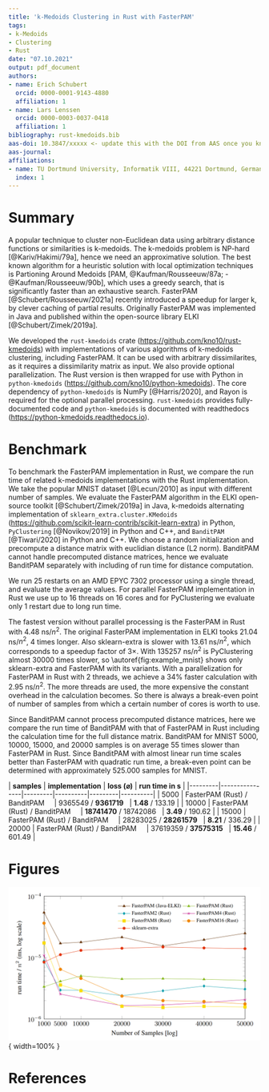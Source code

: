 ```yaml
---
title: 'k-Medoids Clustering in Rust with FasterPAM'
tags:
- k-Medoids
- Clustering
- Rust
date: "07.10.2021"
output: pdf_document
authors:
- name: Erich Schubert
  orcid: 0000-0001-9143-4880
  affiliation: 1
- name: Lars Lenssen
  orcid: 0000-0003-0037-0418
  affiliation: 1
bibliography: rust-kmedoids.bib
aas-doi: 10.3847/xxxxx <- update this with the DOI from AAS once you know it.
aas-journal: 
affiliations:
- name: TU Dortmund University, Informatik VIII, 44221 Dortmund, Germany
  index: 1
---
```


# Summary

A popular technique to cluster non-Euclidean data using arbitrary distance
functions or similarities is k-medoids. The k-medoids problem is NP-hard [@Kariv/Hakimi/79a], hence we need an approximative solution. The best known algorithm for a heuristic
solution with local optimization techniques is Partioning Around Medoids [PAM, @Kaufman/Rousseeuw/87a; -@Kaufman/Rousseeuw/90b], which uses a greedy search, that is significantly faster than an exhaustive search.
FasterPAM [@Schubert/Rousseeuw/2021a] recently introduced a speedup for larger k, by clever caching of partial results. Originally FasterPAM was implemented in Java and published within the open-source library ELKI [@Schubert/Zimek/2019a]. 

We developed the ``rust-kmedoids`` crate (https://github.com/kno10/rust-kmedoids) with implementations of various algorithms of k-medoids clustering, including FasterPAM. It can be used with arbitrary dissimilarites, as it requires a dissimilarity matrix as input. We also provide optional parallelization. The Rust version is then wrapped for use with Python in ``python-kmedoids`` (https://github.com/kno10/python-kmedoids). The core dependency of ``python-kmedoids`` is NumPy [@Harris/2020], and Rayon is required for the optional parallel processing. ``rust-kmedoids`` provides fully-documented code and ``python-kmedoids`` is documented with readthedocs (https://python-kmedoids.readthedocs.io).

# Benchmark

To benchmark the FasterPAM implementation in Rust, we compare the run time of related k-medoids implementations with the Rust implementation. We take the popular MNIST dataset [@Lecun/2010] as input with different number of samples. We evaluate the FasterPAM algorithm in the ELKI open-source toolkit [@Schubert/Zimek/2019a] in Java, k-medoids alternating implementation of ``sklearn_extra.cluster.KMedoids``  (https://github.com/scikit-learn-contrib/scikit-learn-extra) in Python, ``PyClustering`` [@Novikov/2019] in Python and C++, and ``BanditPAM`` [@Tiwari/2020] in Python and C++. We choose a random initialization and precompute a distance matrix with euclidian distance (L2 norm). BanditPAM cannot handle precomputed distance matrices, hence we evaluate BanditPAM separately with including of run time for distance computation.

We run 25 restarts on an AMD EPYC 7302 processor using a single thread, and evaluate the average values. For parallel FasterPAM implementation in Rust we use up to 16 threads on 16 cores and for PyClustering we evaluate only 1 restart due to long run time.

The fastest version without parallel processing is the FasterPAM in Rust with 4.48 ns/$n^2$. The original FasterPAM implementation in ELKI tooks 21.04 ns/$n^2$, 4 times longer. Also sklearn-extra is slower with 13.61 ns/$n^2$, which corresponds to a speedup factor of 3$\times$. With 135257 ns/$n^2$  is PyClustering almost 30000 times slower, so \autoref{fig:example_mnist} shows only sklearn-extra and FasterPAM with its variants. With a parallelization for FasterPAM in Rust with 2 threads, we achieve a 34% faster calculation with 2.95 ns/$n^2$. The more threads are used, the more expensive the constant overhead in the calculation becomes. So there is always a break-even point of number of samples from which a certain number of cores is worth to use.

Since BanditPAM cannot process precomputed distance matrices, here we compare the run time of BanditPAM with that of FasterPAM in Rust including the calculation time for the full distance matrix. BanditPAM for MNIST 5000, 10000, 15000, and 20000 samples is on average 55 times slower than FasterPAM in Rust. Since BanditPAM with almost linear run time scales better than FasterPAM with quadratic run time, a break-even point can be determined with approximately 525.000 samples for MNIST.

| **samples** | **implementation** | **loss ($\varnothing$)** | **run time in s** |
|---------|----------------|---------|----------|---------|----------|
|     5000    |         FasterPAM (Rust) / BanditPAM &nbsp; &nbsp;          |    9365549 / **9361719** &nbsp;     |    **1.48** / 133.19     |
|     10000   |         FasterPAM (Rust) / BanditPAM &nbsp; &nbsp;          |    **18741470** / 18742086 &nbsp;   |    **3.49** / 190.62     |
|     15000   |         FasterPAM (Rust) / BanditPAM &nbsp; &nbsp;          |    28283025 / **28261579** &nbsp;   |    **8.21** / 336.29     |
|     20000   |         FasterPAM (Rust) / BanditPAM &nbsp; &nbsp;          |    37619359 / **37575315** &nbsp;   |    **15.46** / 601.49    |


# Figures

![Results normalized by $n^2$ on MNIST data with $k = 10$.\label{fig:example_mnist}](results.png){ width=100% }


# References

